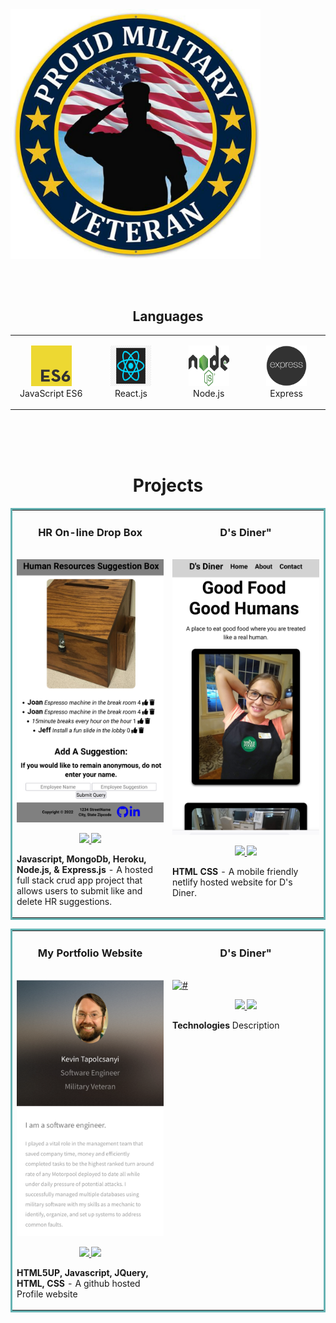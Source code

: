 <img align= "center" src="images/veteran.jpg" style="max-width: 400px"/>

</br></br></br>
<!-- or should i use <br /> -->

<h2 style="margin-top:12px" align="center">Languages</h2>

<table align="center">
    <tr>
        <td align="center"  width="140" height="112.43">
            <img src="images/es6.png" width="65" height="65" alt="JavaScript ES6" />
            <br>JavaScript ES6
        </td>
        <td align="center"  width="140" height="112.43">
            <img src="images/react.png" width="65" height="65" alt="React.js" />
            <br>React.js
        </td>
        <td align="center"  width="140" height="112.43">
            <img src="images/node.png" width="65" height="65" alt="Node.js" />
            <br>Node.js
        </td>
        <td align="center"  width="140" height="112.43">
            <img src="images/express.png" width="65" height="65" alt="Express.js" />
            <br>Express
        </td>
        <!-- add mongoDb heroku netlify git github rename to Technologies -->
    </tr>
</table>
</br></br></br>

<h1 align="center">Projects</h1>
<table bordercolor="#66b2b2">
  
  <tr>
    <td width="50%" valign="top">
      <h3 align="center">HR On-line Drop Box</h3>
        <br />
        <a target="_blank" href="https://hr-box.herokuapp.com/">
            <img src="images/HrBox.png" width="100%" alt="#"/>
        </a>
        <br />
        <p align="center">
          
  <a target="_blank" href="https://github.com/KevinTapol/HR-Box" >
    <img src="https://img.shields.io/static/v1?label=|&message=REPO&color=23555f&style=plastic&logo=github&logo-color=white"/>
  </a>  
  <a target="_blank" href="https://hr-box.herokuapp.com/" >
    <img src="https://img.shields.io/static/v1?label=|&message=WEBSITE&color=cdf998&style=plastic&logo=wordpress&logo-color=white"/>
  </a>
      </p>
        <p><strong>Javascript, MongoDb, Heroku, Node.js, & Express.js</strong> - A hosted full stack crud app project that allows users to submit like and delete HR suggestions.</p>
    </td>
    <td width="50%" valign="top">
      <h3 align="center">D's Diner"</h3>
        <br />
      <a target="_blank" href="https://admirable-sunburst-ebb38d.netlify.app/">
            <img src="images/D'sDiner.png" width="100%"  alt="#"/>
        </a>
        <br />
        <p align="center">
          
  <a target="_blank" href="https://github.com/KevinTapol/diner">
    <img src="https://img.shields.io/static/v1?label=|&message=REPO&color=23555f&style=plastic&logo=github&logo-color=white"/>
  </a>
  <a target="_blank" href="https://admirable-sunburst-ebb38d.netlify.app/" >
    <img src="https://img.shields.io/static/v1?label=|&message=WEBSITE&color=cdf998&style=plastic&logo=wordpress&logo-color=white"/>
  </a>
      </p>
        <p><strong>HTML CSS</strong> - A mobile friendly netlify hosted website for D's Diner. </p>
    </td>
  </tr> 
</table>
<table bordercolor="#66b2b2">
  
  <tr>
    <td width="50%" valign="top">
      <h3 align="center">My Portfolio Website</h3>
        <br />
        <a target="_blank" href="https://kevintapol.github.io/Portfolio/index.html">
            <img src="images/portfolio.png" width="100%" alt="#"/>
        </a>
        <br />
        <p align="center">
          
  <a target="_blank" href="https://github.com/KevinTapol/KevinTapol" >
    <img src="https://img.shields.io/static/v1?label=|&message=REPO&color=23555f&style=plastic&logo=github&logo-color=white"/>
  </a>  
  <a target="_blank" href="https://kevintapol.github.io/Portfolio/index.html" >
    <img src="https://img.shields.io/static/v1?label=|&message=WEBSITE&color=cdf998&style=plastic&logo=wordpress&logo-color=white"/>
  </a>
      </p>
        <p><strong>HTML5UP, Javascript, JQuery, HTML, CSS</strong> - A github hosted Profile website</p>
    </td>
    <td width="50%" valign="top">
      <h3 align="center">D's Diner"</h3>
        <br />
      <a target="_blank" href="#">
            <img src="#g" width="100%"  alt="#"/>
        </a>
        <br />
        <p align="center">
          
  <a target="_blank" href="#" >
    <img src="#"/>
  </a>
  <a target="_blank" href="#" >
    <img src="#"/>
  </a>
      </p>
        <p><strong>Technologies</strong> Description </p>
    </td>
  </tr> 
</table>